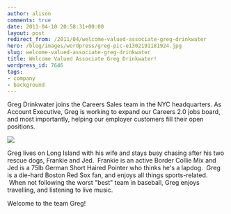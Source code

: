 ```yaml
---
author: alison
comments: true
date: 2011-04-10 20:58:31+00:00
layout: post
redirect_from: /2011/04/welcome-valued-associate-greg-drinkwater
hero: /blog/images/wordpress/greg-pic-e1302191181924.jpg
slug: welcome-valued-associate-greg-drinkwater
title: Welcome Valued Associate Greg Drinkwater!
wordpress_id: 7646
tags:
- company
- background
---
```


Greg Drinkwater joins the Careers Sales team in the NYC headquarters. As Account Executive, Greg is working to expand our Careers 2.0 jobs board, and most importantly, helping our employer customers fill their open positions.

[![](/blog/images/wordpress/greg-pic-e1302191181924.jpg)](/blog/images/wordpress/greg-pic.jpg)

Greg lives on Long Island with his wife and stays busy chasing after his two rescue dogs, Frankie and Jed.  Frankie is an active Border Collie Mix and Jed is a 75lb German Short Haired Pointer who thinks he's a lapdog.  Greg is a die-hard Boston Red Sox fan, and enjoys all things sports-related.  When not following the worst "best" team in baseball, Greg enjoys travelling, and listening to live music.

Welcome to the team Greg!
